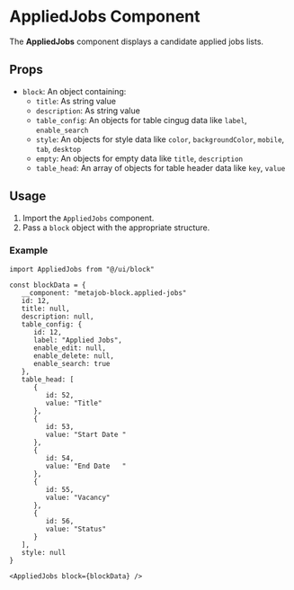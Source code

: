 # AppliedJobs Component

The **AppliedJobs** component displays a candidate applied jobs lists.

## Props

- `block`: An object containing:
   - `title`: As string value
   - `description`: As string value
   - `table_config`: An objects for table cingug data like `label`, `enable_search`
   - `style`: An objects for style data like `color`, `backgroundColor`, `mobile`, `tab`, `desktop`
   - `empty`: An objects for empty data like `title`, `description`
   - `table_head`: An array of objects for table header data like `key`, `value`

## Usage

1. Import the `AppliedJobs` component.
2. Pass a `block` object with the appropriate structure.

### Example

```tsx
import AppliedJobs from "@/ui/block"

const blockData = {
   __component: "metajob-block.applied-jobs"
   id: 12,
   title: null,
   description: null,
   table_config: {
      id: 12,
      label: "Applied Jobs",
      enable_edit: null,
      enable_delete: null,
      enable_search: true
   },
   table_head: [
      {
         id: 52,
         value: "Title"
      },
      {
         id: 53,
         value: "Start Date	"
      },
      {
         id: 54,
         value: "End Date	"
      },
      {
         id: 55,
         value: "Vacancy"
      },
      {
         id: 56,
         value: "Status"
      }
   ],
   style: null
}

<AppliedJobs block={blockData} />
```
